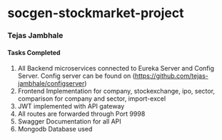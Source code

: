 # socgen-stockmarket-project

### Tejas Jambhale

#### Tasks Completed
1. All Backend microservices connected to Eureka Server and Config Server. Config server can be found on (https://github.com/tejas-jambhale/configserver)
2. Frontend Implementation for company, stockexchange, ipo, sector, comparison for company and sector, import-excel
3. JWT implemented with API gateway
4. All routes are forwarded through Port 9998
5. Swagger Documentation for all API
6. Mongodb Database used
